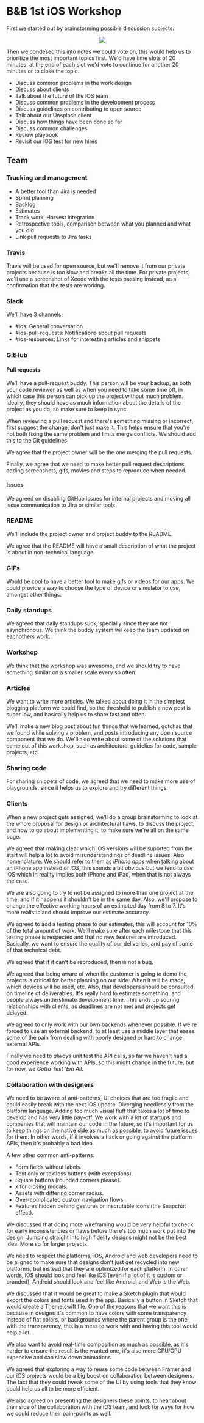 # B&B 1st iOS Workshop

First we started out by brainstorming possible discussion subjects:

<p align="center">
  <img src="https://raw.githubusercontent.com/bakkenbaeck/iOS-playbook/master/workshops/images/initial-notes-from-1st-workshop.jpg"/>
</p>

Then we condesed this into notes we could vote on, this would help us to prioritize the most important topics first. We'd have time slots of 20 minutes, at the end of each slot we'd vote to continue for another 20 minutes or to close the topic.

- Discuss common problems in the work design
- Discuss about clients
- Talk about the future of the iOS team
- Discuss common problems in the development process
- Discuss guidelines on contributing to open source
- Talk about our Unsplash client
- Discuss how things have been done so far
- Discuss common challenges
- Review playbook
- Revisit our iOS test for new hires

## Team

### Tracking and management
- A better tool than Jira is needed
- Sprint planning
- Backlog
- Estimates
- Track work, Harvest integration
- Retrospective tools, comparison between what you planned and what you did
- Link pull requests to Jira tasks

### Travis
Travis will be used for open source, but we'll remove it from our private projects because is too slow and breaks all the time. For private projects, we'll use a screenshot of Xcode with the tests passing instead, as a confirmation that the tests are working.

### Slack
We'll have 3 channels:
- #ios: General conversation
- #ios-pull-requests: Notifications about pull requests
- #ios-resources: Links for interesting articles and snippets

### GitHub

#### Pull requests
We'll have a pull-request buddy. This person will be your backup, as both your code reviewer as well as when you need to take some time off, in which case this person can pick up the project without much problem. Ideally, they should have as much information about the details of the project as you do, so make sure to keep in sync.

When reviewing a pull request and there's something missing or incorrect, first suggest the change, don't just make it. This helps ensure that you're not both fixing the same problem and limits merge conflicts. We should add this to the Git guidelines.

We agree that the project owner will be the one merging the pull requests.

Finally, we agree that we need to make better pull request descriptions, adding screenshots, gifs, movies and steps to reproduce when needed.

#### Issues

We agreed on disabling GitHub issues for internal projects and moving all issue communication to Jira or similar tools.

### README

We'll include the project owner and project buddy to the README.

We agree that the README will have a small description of what the project is about in non-technical language.

### GIFs

Would be cool to have a better tool to make gifs or videos for our apps. We could provide a way to choose the type of device or simulator to use, amongst other things.

### Daily standups

We agreed that daily standups suck, specially since they are not asynchronous. We think the buddy system wil keep the team updated on eachothers work.

### Workshop

We think that the workshop was awesome, and we should try to have something similar on a smaller scale every so often.

### Articles

We want to write more articles. We talked about doing it in the simplest blogging platform we could find, so the threshold to publish a new post is super low, and basically help us to share fast and often.

We'll make a new blog post about fun things that we learned, gotchas that we found while solving a problem, and posts introducing any open source component that we do. We'll also write about some of the solutions that came out of this workshop, such as architectural guidelies for code, sample projects, etc.

### Sharing code

For sharing snippets of code, we agreed that we need to make more use of playgrounds, since it helps us to explore and try different things.

### Clients

When a new project gets assigned, we'll do a group brainstorming to look at the whole proposal for design or architectural flaws, to discuss the project, and how to go about implementing it, to make sure we're all on the same page.

We agreed that making clear which iOS versions will be suported from the start will help a lot to avoid misunderstandings or deadline issues. Also nomenclature. We should refer to them as  _iPhone apps_ when talking about an iPhone app instead of _iOS_, this sounds a bit obvious but we tend to use iOS which in reality implies both iPhone and iPad, when that is not always the case.

We are also going to try to not be assigned to more than one project at the time, and if it happens it shouldn't be in the same day. Also, we'll propose to change the effective working hours of an estimated day from 8 to 7. It's more realistic and should improve our estimate accuracy.

We agreed to add a testing phase to our estimates, this will account for 10% of the total amount of work. We'll make sure after each milestone that this testing phase is respected and that no new features are introduced. Basically, we want to ensure the quality of our deliveries, and pay of some of that technical debt.

We agreed that if it can't be reproduced, then is not a bug.

We agreed that being aware of when the customer is going to demo the projects is critical for better planning on our side. When it will be made, which devices will be used, etc. Also, that developers should be consulted on timeline of deliverables. It's really hard to estimate something, and people always understimate development time. This ends up souring relationships with clients, as deadlines are not met and projects get delayed.

We agreed to only work with our own backends whenever possible. If we're forced to use an external backend, to at least use a middle layer that eases some of the pain from dealing with poorly designed or hard to change external APIs.

Finally we need to *always* unit test the API calls, so far we haven't had a good experience working with APIs, so this might change in the future, but for now, we _Gotta Test 'Em All_.

### Collaboration with designers

We need to be aware of anti-patterns, UI choices that are too fragile and could easily break with the next iOS update. Diverging needlessly from the platform language. Adding too much visual fluff that takes a lot of time to develop and has very little pay-off. We work with a lot of startups and companies that will maintain our code in the future, so it's important for us to keep things on the native side as much as possible, to avoid future issues for them. In other words, if it involves a hack or going against the platform APIs, then it's probably a bad idea.

A few other common anti-patterns:
- Form fields without labels.
- Text only or textless buttons (with exceptions).
- Square buttons (rounded corners please).
- `X` for closing modals.
- Assets with differing corner radius.
- Over-complicated custom navigation flows
- Features hidden behind gestures or inscrutable icons (the Snapchat effect).

We discussed that doing more wireframing would be very helpful to check for early inconsistencies or flaws before there's too much work put into the design. Jumping straight into high fidelity designs might not be the best idea. More so for larger projects.

We need to respect the platforms, iOS, Android and web developers need to be aligned to make sure that designs don't just get recycled into new platforms, but instead that they are optimized for each platform. In other words, iOS should look and feel like iOS (even if a lot of it is custom or branded), Android should look and feel like Android, and Web is the Web.

We discussed that it would be great to make a Sketch plugin that would export the colors and fonts used in the app. Basically a button in Sketch that would create a Theme.swift file. One of the reasons that we want this is because in designs it's common to have colors with some transparency instead of flat colors, or backgrounds where the parent group is the one with the transparency, this is a mess to work with and having this tool would help a lot. 

We also want to avoid real-time composition as much as possible, as it's harder to ensure the result is the wanted one, it's also more CPU/GPU expensive and can slow down animations.

We agreed that exploring a way to reuse some code between Framer and our iOS projects would be a big boost on collaboration between designers. The fact that they could tweak some of the UI by using tools that they know could help us all to be more efficient.

We also agreed on presenting the designers these points, to hear about their side of the collaboration with the iOS team, and look for ways for how we could reduce their pain-points as well.

